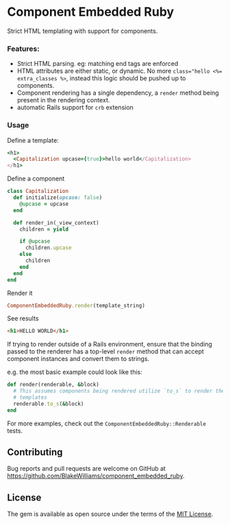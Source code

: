 # Component Embedded Ruby

Strict HTML templating with support for components.

### Features:

* Strict HTML parsing. eg: matching end tags are enforced
* HTML attributes are either static, or dynamic. No more `class="hello <%=
    extra_classes %>`, instead this logic should be pushed up to components.
* Component rendering has a single dependency, a `render` method being present
  in the rendering context.
* automatic Rails support for `crb` extension

### Usage

Define a template:

```ruby
<h1>
  <Capitalization upcase={true}>hello world</Capitalization>
</h1>
```

Define a component

```ruby
class Capitalization
  def initialize(upcase: false)
    @upcase = upcase
  end

  def render_in(_view_context)
    children = yield

    if @upcase
      children.upcase
    else
      children
    end
  end
end
```

Render it

```ruby
ComponentEmbeddedRuby.render(template_string)
```

See results


```html
<h1>HELLO WORLD</h1>
```

If trying to render outside of a Rails environment, ensure that the binding
passed to the renderer has a top-level `render` method that can accept component
instances and convert them to strings.


e.g. the most basic example could look like this:

```ruby
def render(renderable, &block)
  # This assumes components being rendered utilize `to_s` to render their
  # templates
  renderable.to_s(&block)
end
```

For more examples, check out the `ComponentEmbeddedRuby::Renderable` tests.

## Contributing

Bug reports and pull requests are welcome on GitHub at https://github.com/BlakeWilliams/component_embedded_ruby.

## License

The gem is available as open source under the terms of the [MIT License](https://opensource.org/licenses/MIT).
